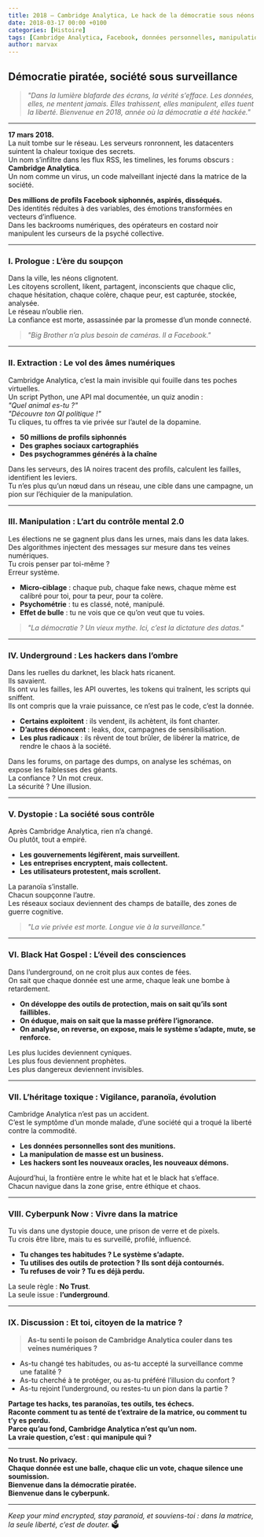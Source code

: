 ```yaml
---
title: 2018 – Cambridge Analytica, Le hack de la démocratie sous néons froids
date: 2018-03-17 00:00 +0100
categories: [Histoire]
tags: [Cambridge Analytica, Facebook, données personnelles, manipulation, politique]
author: marvax
---
```


## Démocratie piratée, société sous surveillance

> *"Dans la lumière blafarde des écrans, la vérité s’efface. Les données, elles, ne mentent jamais. Elles trahissent, elles manipulent, elles tuent la liberté. Bienvenue en 2018, année où la démocratie a été hackée."*

---

**17 mars 2018.**  
La nuit tombe sur le réseau. Les serveurs ronronnent, les datacenters suintent la chaleur toxique des secrets.  
Un nom s’infiltre dans les flux RSS, les timelines, les forums obscurs : **Cambridge Analytica**.  
Un nom comme un virus, un code malveillant injecté dans la matrice de la société.

**Des millions de profils Facebook siphonnés, aspirés, disséqués.**  
Des identités réduites à des variables, des émotions transformées en vecteurs d’influence.  
Dans les backrooms numériques, des opérateurs en costard noir manipulent les curseurs de la psyché collective.

---

### I. Prologue : L’ère du soupçon

Dans la ville, les néons clignotent.  
Les citoyens scrollent, likent, partagent, inconscients que chaque clic, chaque hésitation, chaque colère, chaque peur, est capturée, stockée, analysée.  
Le réseau n’oublie rien.  
La confiance est morte, assassinée par la promesse d’un monde connecté.

> *"Big Brother n’a plus besoin de caméras. Il a Facebook."*

---

### II. Extraction : Le vol des âmes numériques

Cambridge Analytica, c’est la main invisible qui fouille dans tes poches virtuelles.  
Un script Python, une API mal documentée, un quiz anodin :  
*"Quel animal es-tu ?"*  
*"Découvre ton QI politique !"*  
Tu cliques, tu offres ta vie privée sur l’autel de la dopamine.

- **50 millions de profils siphonnés**  
- **Des graphes sociaux cartographiés**  
- **Des psychogrammes générés à la chaîne**

Dans les serveurs, des IA noires tracent des profils, calculent les failles, identifient les leviers.  
Tu n’es plus qu’un nœud dans un réseau, une cible dans une campagne, un pion sur l’échiquier de la manipulation.

---

### III. Manipulation : L’art du contrôle mental 2.0

Les élections ne se gagnent plus dans les urnes, mais dans les data lakes.  
Des algorithmes injectent des messages sur mesure dans tes veines numériques.  
Tu crois penser par toi-même ?  
Erreur système.

- **Micro-ciblage** : chaque pub, chaque fake news, chaque mème est calibré pour toi, pour ta peur, pour ta colère.
- **Psychométrie** : tu es classé, noté, manipulé.  
- **Effet de bulle** : tu ne vois que ce qu’on veut que tu voies.

> *"La démocratie ? Un vieux mythe. Ici, c’est la dictature des datas."*

---

### IV. Underground : Les hackers dans l’ombre

Dans les ruelles du darknet, les black hats ricanent.  
Ils savaient.  
Ils ont vu les failles, les API ouvertes, les tokens qui traînent, les scripts qui sniffent.  
Ils ont compris que la vraie puissance, ce n’est pas le code, c’est la donnée.

- **Certains exploitent** : ils vendent, ils achètent, ils font chanter.
- **D’autres dénoncent** : leaks, dox, campagnes de sensibilisation.
- **Les plus radicaux** : ils rêvent de tout brûler, de libérer la matrice, de rendre le chaos à la société.

Dans les forums, on partage des dumps, on analyse les schémas, on expose les faiblesses des géants.  
La confiance ? Un mot creux.  
La sécurité ? Une illusion.

---

### V. Dystopie : La société sous contrôle

Après Cambridge Analytica, rien n’a changé.  
Ou plutôt, tout a empiré.

- **Les gouvernements légifèrent, mais surveillent.**
- **Les entreprises encryptent, mais collectent.**
- **Les utilisateurs protestent, mais scrollent.**

La paranoïa s’installe.  
Chacun soupçonne l’autre.  
Les réseaux sociaux deviennent des champs de bataille, des zones de guerre cognitive.

> *"La vie privée est morte. Longue vie à la surveillance."*

---

### VI. Black Hat Gospel : L’éveil des consciences

Dans l’underground, on ne croit plus aux contes de fées.  
On sait que chaque donnée est une arme, chaque leak une bombe à retardement.

- **On développe des outils de protection, mais on sait qu’ils sont faillibles.**
- **On éduque, mais on sait que la masse préfère l’ignorance.**
- **On analyse, on reverse, on expose, mais le système s’adapte, mute, se renforce.**

Les plus lucides deviennent cyniques.  
Les plus fous deviennent prophètes.  
Les plus dangereux deviennent invisibles.

---

### VII. L’héritage toxique : Vigilance, paranoïa, évolution

Cambridge Analytica n’est pas un accident.  
C’est le symptôme d’un monde malade, d’une société qui a troqué la liberté contre la commodité.

- **Les données personnelles sont des munitions.**
- **La manipulation de masse est un business.**
- **Les hackers sont les nouveaux oracles, les nouveaux démons.**

Aujourd’hui, la frontière entre le white hat et le black hat s’efface.  
Chacun navigue dans la zone grise, entre éthique et chaos.

---

### VIII. Cyberpunk Now : Vivre dans la matrice

Tu vis dans une dystopie douce, une prison de verre et de pixels.  
Tu crois être libre, mais tu es surveillé, profilé, influencé.

- **Tu changes tes habitudes ? Le système s’adapte.**
- **Tu utilises des outils de protection ? Ils sont déjà contournés.**
- **Tu refuses de voir ? Tu es déjà perdu.**

La seule règle : **No Trust**.  
La seule issue : **l’underground**.

---

### IX. Discussion : Et toi, citoyen de la matrice ?

> **As-tu senti le poison de Cambridge Analytica couler dans tes veines numériques ?**

- As-tu changé tes habitudes, ou as-tu accepté la surveillance comme une fatalité ?
- As-tu cherché à te protéger, ou as-tu préféré l’illusion du confort ?
- As-tu rejoint l’underground, ou restes-tu un pion dans la partie ?

**Partage tes hacks, tes paranoïas, tes outils, tes échecs.  
Raconte comment tu as tenté de t’extraire de la matrice, ou comment tu t’y es perdu.  
Parce qu’au fond, Cambridge Analytica n’est qu’un nom.  
La vraie question, c’est : qui manipule qui ?**

---

**No trust. No privacy.  
Chaque donnée est une balle, chaque clic un vote, chaque silence une soumission.  
Bienvenue dans la démocratie piratée.  
Bienvenue dans le cyberpunk.**

---

*Keep your mind encrypted, stay paranoid, et souviens-toi : dans la matrice, la seule liberté, c’est de douter.* 🗳️